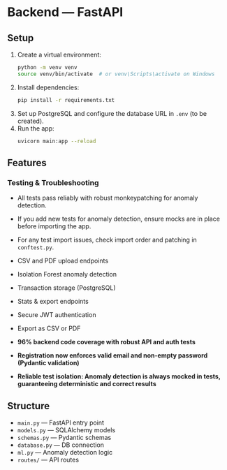# Backend — FastAPI

## Setup

1. Create a virtual environment:
   ```sh
   python -m venv venv
   source venv/bin/activate  # or venv\Scripts\activate on Windows
   ```
2. Install dependencies:
   ```sh
   pip install -r requirements.txt
   ```
3. Set up PostgreSQL and configure the database URL in `.env` (to be created).
4. Run the app:
   ```sh
   uvicorn main:app --reload
   ```

## Features

### Testing & Troubleshooting
- All tests pass reliably with robust monkeypatching for anomaly detection.
- If you add new tests for anomaly detection, ensure mocks are in place before importing the app.
- For any test import issues, check import order and patching in `conftest.py`.

- CSV and PDF upload endpoints
- Isolation Forest anomaly detection
- Transaction storage (PostgreSQL)
- Stats & export endpoints
- Secure JWT authentication
- Export as CSV or PDF
- **96% backend code coverage with robust API and auth tests**
- **Registration now enforces valid email and non-empty password (Pydantic validation)**
- **Reliable test isolation: Anomaly detection is always mocked in tests, guaranteeing deterministic and correct results**

## Structure
- `main.py` — FastAPI entry point
- `models.py` — SQLAlchemy models
- `schemas.py` — Pydantic schemas
- `database.py` — DB connection
- `ml.py` — Anomaly detection logic
- `routes/` — API routes
